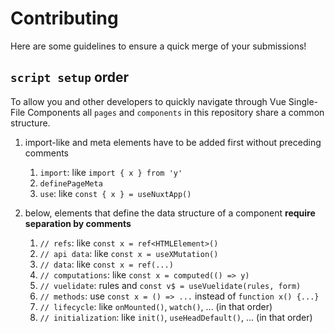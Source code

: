 # Contributing

Here are some guidelines to ensure a quick merge of your submissions!

## `script setup` order

To allow you and other developers to quickly navigate through Vue Single-File Components all `pages` and `components` in this repository share a common structure.

1. import-like and meta elements have to be added first without preceding comments
    1. `import`: like `import { x } from 'y'`
    1. `definePageMeta`
    1. `use`: like `const { x } = useNuxtApp()`

1. below, elements that define the data structure of a component **require separation by comments**
    1. `// refs`: like `const x = ref<HTMLElement>()`
    1. `// api data`: like `const x = useXMutation()`
    1. `// data`: like `const x = ref(...)`
    1. `// computations`: like `const x = computed(() => y)`
    1. `// vuelidate`: rules and `const v$ = useVuelidate(rules, form)`
    1. `// methods`: use `const x = () => ...` instead of `function x() {...}`
    1. `// lifecycle`: like `onMounted()`, `watch()`, ... (in that order)
    1. `// initialization`: like `init()`, `useHeadDefault()`, ... (in that order)
